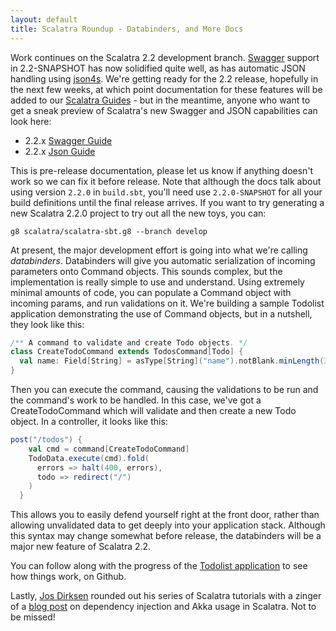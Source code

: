 ```yaml
---
layout: default
title: Scalatra Roundup - Databinders, and More Docs
---
```


Work continues on the Scalatra 2.2 development branch. [Swagger](http://swagger.wordnik.com) support in 2.2-SNAPSHOT has now solidified quite well, as has automatic JSON handling using [json4s](http://json4s.org). We're getting ready for the 2.2 release, hopefully in the next few weeks, at which point documentation for these features will be added to our [Scalatra Guides](http://scalatra.org/guides) - but in the meantime, anyone who want to get a sneak preview of Scalatra's new Swagger and JSON capabilities can look here:

* 2.2.x [Swagger Guide](https://github.com/scalatra/scalatra-website/blob/2.2/guides/swagger.md)
* 2.2.x [Json Guide](https://github.com/scalatra/scalatra-website/blob/2.2/guides/json.md)

This is pre-release documentation, please let us know if anything doesn't work so we can fix it before release. Note that although the docs talk about using version `2.2.0` in `build.sbt`, you'll need use `2.2.0-SNAPSHOT` for all your build definitions until the final release arrives. If you want to try generating a new Scalatra 2.2.0 project to try out all the new toys, you can:

```
g8 scalatra/scalatra-sbt.g8 --branch develop
```

At present, the major development effort is going into what we're calling _databinders_. Databinders will give you automatic serialization of incoming parameters onto Command objects. This sounds complex, but the implementation is really simple to use and understand. Using extremely minimal amounts of code, you can populate a Command object with incoming params, and run validations on it. We're building a sample Todolist application demonstrating the use of Command objects, but in a nutshell, they look like this:

```scala
/** A command to validate and create Todo objects. */
class CreateTodoCommand extends TodosCommand[Todo] { 
  val name: Field[String] = asType[String]("name").notBlank.minLength(3) 
}
```

Then you can execute the command, causing the validations to be run and the command's work to be handled. In this case, we've got a CreateTodoCommand which will validate and then create a new Todo object. In a controller, it looks like this:

```scala
post("/todos") {
    val cmd = command[CreateTodoCommand]
    TodoData.execute(cmd).fold(
      errors => halt(400, errors), 
      todo => redirect("/")
    )
  }
```

This allows you to easily defend yourself right at the front door, rather than allowing unvalidated data to get deeply into your application stack. Although this syntax may change somewhat before release, the databinders will be a major new feature of Scalatra 2.2.

You can follow along with the progress of the [Todolist application](https://github.com/scalatra/scalatra-databinding-example) to see how things work, on Github.

Lastly, [Jos Dirksen](http://twitter.com/josdirksen) rounded out his series of Scalatra tutorials with a zinger of a [blog post](http://www.smartjava.org/content/tutorial-getting-started-scala-and-scalatra-part-iv) on dependency injection and Akka usage in Scalatra. Not to be missed!